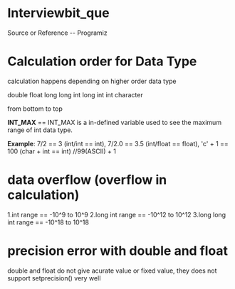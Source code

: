 # Interviewbit_que
Source or Reference -- Programiz



# Calculation order for Data Type 

calculation happens depending on higher order data type

double
float
long long int
long int
int
character

from bottom to top 

**INT_MAX** ==  INT_MAX is a in-defined variable used to see the maximum range of int data type.

**Example**:
7/2 == 3                (int/int == int),
7/2.0 == 3.5            (int/float == float),
'c' + 1  == 100         (char + int == int)
//99(ASCII) + 1


   
# data overflow (overflow in calculation)
1.int range ==             -10^9 to 10^9
2.long int range ==        -10^12  to 10^12
3.long long int range ==   -10^18 to 10^18

# precision error with double and float

 double and float do not give acurate value or fixed value, they does not support setprecision() very well
   
